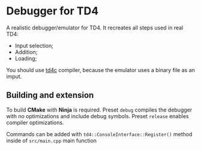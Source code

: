 # Debugger for TD4

A realistic debugger/emulator for TD4. It recreates all steps used in real TD4:
- Input selection;
- Addition;
- Loading;

You should use [td4c](https://github.com/Retr0-code/td4c) compiler, because the emulator uses a binary file as an imput.

## Building and extension

To build **CMake** with **Ninja** is required.
Preset `debug` compiles the debugger with no optimizations and include debug symbols.
Preset `release` enables compiler optimizations.

Commands can be added with `td4::ConsoleInterface::Register()`
method inside of `src/main.cpp` main function

